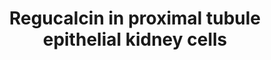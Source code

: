 ---
annotations:
- id: DOID:1074
  type: Disease Ontology
  value: kidney failure
- id: CL:1000497
  parent: animal cell
  type: Cell Type Ontology
  value: kidney cell
- id: PW:0000004
  parent: regulatory pathway
  type: Pathway Ontology
  value: regulatory pathway
- id: PW:0000003
  parent: signaling pathway
  type: Pathway Ontology
  value: signaling pathway
- id: DOID:557
  type: Disease Ontology
  value: kidney disease
authors:
- P.vanLier
- Fehrhart
- Egonw
- Mkutmon
- Eweitz
citedin: ''
communities:
- ONTOX
description: This pathway includes the proximal tubule epithelial kidney cells (NRK52E
  cell) with a basolateral and apical side and other schematic illustrated organelles
  involved in the process of kidney function. The influence of regucalcin on the intra-and
  extracellular Ca2+ regulation is showed which are both involved in cell proliferation,
  ion transport and apoptosis and are important in normal kidney function. When the
  regulation of regucalcin and other factors are downregulated and suppressed the
  kidney fails in functionality and so renal fibrosis will develop. First of all,
  TNF-B and TNF-a do have an impact on the activity of Smad which has an impact on
  the development of a-SMA that induced renal fibrosis. NF-kB, stimulated by TNF-a,
  activates the transcription factor p65 that induced the IL-8 expression which is
  involved in inflammatory pathways. On the other hand, regucalcin inhibits the a-SMA
  which means that the formation of renal fibrosis is inhibited. Further, TNF-B stimulates
  the caspase 8 that activates the cytochrome C which activate the apoptosis pathway.
  Also, here regucalcin function as an inhibitor for Apaf1 that results in an inhibition
  of the apoptosis pathway and activate the Bcl-2 (suppressor of apoptotic cell death).
  Besides the TNF-B and TNF-a pathway, there is an RTK pathway illustrated which activates
  the PI3K and RAS pathway for stimulation of the protein and cell proliferation.
  According to Yamaguchi M. (2015), regucalcin activates the Akt1 to induce the protein
  proliferation even further when PI3K is inhibited. The RTK pathway shows interaction
  with the cAMP pathway that stimulate the protein kinase A and the PIP2 pathway that
  stimulate the protein kinase C and IP3. These all will stimulate Ca2+ release from
  the endoplasmic reticulum (ER). This Ca2+ can migrate and enters the mitochondria
  through the Ca2+ uniporter which results in the activation of mitochondrial biological
  processes or release of different mitochondrial factors. Hence, calcium controls
  and modulate cell apoptosis and inflammation. MAP3K pathway might be involved in
  the stimulation of RAF1 to induce the cell proliferation and the increase in apoptosis
  by inhibition of Bcl-2 through JNK which is also activated by ROS. Ca2+ released
  by the ER can also bind to calmodulin to form the Ca2+/calmodulin complex that stimulates
  IP3, JNK, NOS, RGPR—p117 and NF1. The latter two proteins are involved in the enhancement
  of regucalcin gene expression. On the other hand, regucalcin can inhibit the activity
  of Ca2+/calmodulin complex and the NOS. Normally, phosphodiesterase binds cAMP that
  induced the degradation of cAMP which results in a decrease of protein kinase A
  that leads to a reduction of ER Ca2+ release. Regucalcin inhibits the phosphodiesterase
  in such a way that cAMP will not be degraded and the ER Ca2+ release can further
  occur. Remaining Ca2+ released from the ER can also transport to the microsomes,
  enters vis Ca2+ uniporter, to induce microsomal activities. This process of microsomal
  Ca2+ uptake can be diminished through the inhibition of IP3 kinase. Regucalcin is
  not only involved in the regulation of intracellular Ca2+ release or uptake, but
  also extracellular Ca2+ by stimulating the Ca2+/ATPase which leads to Ca2+ export.
  Besides that, the Na+/Ca2+ exchanger is important to be present on the basolateral
  membrane of the proximal tubule epithelial kidney cell to regulate the ion transport.
  On the apical membrane is the TRPV5 receptor present that regulate the import of
  Ca2+ from the lumen back into the kidney cell, but Ca2+ can also travel via paracellular
  transport. Further, in the nucleus the regucalcin has an influence on the inhibition
  of the serine/threonine phosphate (PSP), tyrosine phosphatase (PTP) and calcineurin
  gene expression. Normally, PSP stimulates the protein kinase A- and so the ER Ca2+
  release-, PTP stimulates the cell growth and differentiation and calcineurin will
  migrate to the cytoplasm for binding to the Ca2+ and stimulates the formation of
  Ca2+/calmodulin complex. In general, regucalcin regulates the factors and proteins
  involved in ion transport, cell proliferation and apoptosis.
last-edited: 2024-07-24
ndex: 777a9dcc-8b6e-11eb-9e72-0ac135e8bacf
organisms:
- Homo sapiens
redirect_from:
- /index.php/Pathway:WP4838
- /instance/WP4838
- /instance/WP4838_r134640
revision: r134640
schema-jsonld:
- '@context': https://schema.org/
  '@id': https://wikipathways.github.io/pathways/WP4838.html
  '@type': Dataset
  creator:
    '@type': Organization
    name: WikiPathways
  description: This pathway includes the proximal tubule epithelial kidney cells (NRK52E
    cell) with a basolateral and apical side and other schematic illustrated organelles
    involved in the process of kidney function. The influence of regucalcin on the
    intra-and extracellular Ca2+ regulation is showed which are both involved in cell
    proliferation, ion transport and apoptosis and are important in normal kidney
    function. When the regulation of regucalcin and other factors are downregulated
    and suppressed the kidney fails in functionality and so renal fibrosis will develop.
    First of all, TNF-B and TNF-a do have an impact on the activity of Smad which
    has an impact on the development of a-SMA that induced renal fibrosis. NF-kB,
    stimulated by TNF-a, activates the transcription factor p65 that induced the IL-8
    expression which is involved in inflammatory pathways. On the other hand, regucalcin
    inhibits the a-SMA which means that the formation of renal fibrosis is inhibited.
    Further, TNF-B stimulates the caspase 8 that activates the cytochrome C which
    activate the apoptosis pathway. Also, here regucalcin function as an inhibitor
    for Apaf1 that results in an inhibition of the apoptosis pathway and activate
    the Bcl-2 (suppressor of apoptotic cell death). Besides the TNF-B and TNF-a pathway,
    there is an RTK pathway illustrated which activates the PI3K and RAS pathway for
    stimulation of the protein and cell proliferation. According to Yamaguchi M. (2015),
    regucalcin activates the Akt1 to induce the protein proliferation even further
    when PI3K is inhibited. The RTK pathway shows interaction with the cAMP pathway
    that stimulate the protein kinase A and the PIP2 pathway that stimulate the protein
    kinase C and IP3. These all will stimulate Ca2+ release from the endoplasmic reticulum
    (ER). This Ca2+ can migrate and enters the mitochondria through the Ca2+ uniporter
    which results in the activation of mitochondrial biological processes or release
    of different mitochondrial factors. Hence, calcium controls and modulate cell
    apoptosis and inflammation. MAP3K pathway might be involved in the stimulation
    of RAF1 to induce the cell proliferation and the increase in apoptosis by inhibition
    of Bcl-2 through JNK which is also activated by ROS. Ca2+ released by the ER can
    also bind to calmodulin to form the Ca2+/calmodulin complex that stimulates IP3,
    JNK, NOS, RGPR—p117 and NF1. The latter two proteins are involved in the enhancement
    of regucalcin gene expression. On the other hand, regucalcin can inhibit the activity
    of Ca2+/calmodulin complex and the NOS. Normally, phosphodiesterase binds cAMP
    that induced the degradation of cAMP which results in a decrease of protein kinase
    A that leads to a reduction of ER Ca2+ release. Regucalcin inhibits the phosphodiesterase
    in such a way that cAMP will not be degraded and the ER Ca2+ release can further
    occur. Remaining Ca2+ released from the ER can also transport to the microsomes,
    enters vis Ca2+ uniporter, to induce microsomal activities. This process of microsomal
    Ca2+ uptake can be diminished through the inhibition of IP3 kinase. Regucalcin
    is not only involved in the regulation of intracellular Ca2+ release or uptake,
    but also extracellular Ca2+ by stimulating the Ca2+/ATPase which leads to Ca2+
    export. Besides that, the Na+/Ca2+ exchanger is important to be present on the
    basolateral membrane of the proximal tubule epithelial kidney cell to regulate
    the ion transport. On the apical membrane is the TRPV5 receptor present that regulate
    the import of Ca2+ from the lumen back into the kidney cell, but Ca2+ can also
    travel via paracellular transport. Further, in the nucleus the regucalcin has
    an influence on the inhibition of the serine/threonine phosphate (PSP), tyrosine
    phosphatase (PTP) and calcineurin gene expression. Normally, PSP stimulates the
    protein kinase A- and so the ER Ca2+ release-, PTP stimulates the cell growth
    and differentiation and calcineurin will migrate to the cytoplasm for binding
    to the Ca2+ and stimulates the formation of Ca2+/calmodulin complex. In general,
    regucalcin regulates the factors and proteins involved in ion transport, cell
    proliferation and apoptosis.
  keywords:
  - 3Na+
  - ACTA2
  - AKT1
  - AMP
  - APAF1
  - ATP2B3
  - Aldosterone
  - BAK1
  - BAX
  - BRAF
  - Bcl-2
  - CALCA
  - CASP3
  - CASP8
  - CASP9
  - Ca2+
  - Calmodulin
  - Cytochrome C
  - 'Cytoplasmic mineralocorticoid receptor '
  - DAG
  - Diacylglycerol
  - FFAR3
  - G3BP1
  - IP3
  - L-arginine
  - Lanthanum chloride
  - MAP2K1
  - MAP3K5
  - MAPK1
  - MAPK10
  - MAPK3
  - MCU
  - MEK
  - MTOR
  - NF1
  - 'NO'
  - NOS1
  - NR3C2
  - Nitric oxide signaling
  - PDE1B
  - PI3K3CA
  - PIP2
  - PMA
  - PPP3R1
  - PRKACA
  - PRKCQ
  - 'PSP '
  - PTH
  - PTP
  - RAF1
  - RELA
  - RGN
  - 'RGN '
  - ROS
  - ROS1
  - Ruthenium red
  - SEC16B
  - SENP8
  - SLC8A1
  - SMAD2
  - SMAD4
  - TGFB1
  - TGFBR1
  - TNFA
  - TNFRSF1A
  - TNFSF11
  - TRPV5
  - Trifluoperazine
  - cAMP
  license: CC0
  name: Regucalcin in proximal tubule epithelial kidney cells
seo: CreativeWork
title: Regucalcin in proximal tubule epithelial kidney cells
wpid: WP4838
---